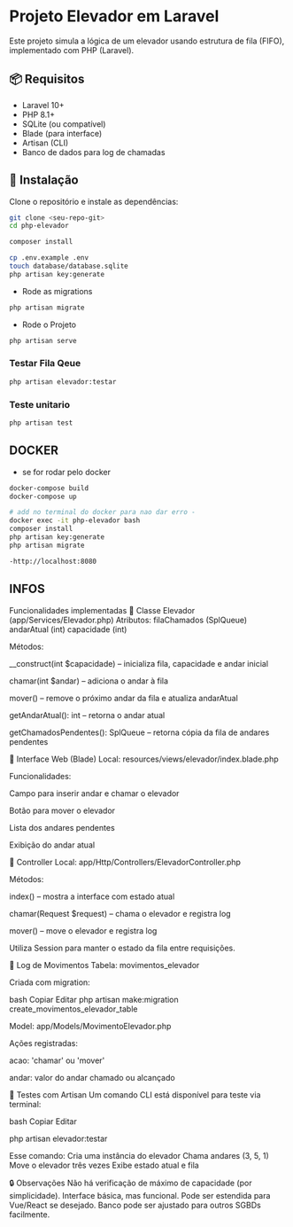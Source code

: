 # Projeto Elevador em Laravel

Este projeto simula a lógica de um elevador usando estrutura de fila (FIFO), implementado com PHP (Laravel).

## 📦 Requisitos

- Laravel 10+
- PHP 8.1+
- SQLite (ou compatível)
- Blade (para interface)
- Artisan (CLI)
- Banco de dados para log de chamadas

## 🚀 Instalação

Clone o repositório e instale as dependências:

```bash
git clone <seu-repo-git>
cd php-elevador

composer install

cp .env.example .env
touch database/database.sqlite
php artisan key:generate 
```
- Rode as migrations
```bash
php artisan migrate
```
- Rode o Projeto
```bash
php artisan serve
```
### Testar Fila Qeue
```bash
php artisan elevador:testar
```
### Teste unitario
```bash
php artisan test
```

## DOCKER
 - se for rodar pelo docker 
```bash
docker-compose build
docker-compose up

# add no terminal do docker para nao dar erro -
docker exec -it php-elevador bash
composer install
php artisan key:generate
php artisan migrate

-http://localhost:8080

```

## INFOS
Funcionalidades implementadas
📌 Classe Elevador (app/Services/Elevador.php)
Atributos:
filaChamados (SplQueue)
andarAtual (int)
capacidade (int)

Métodos:

__construct(int $capacidade) – inicializa fila, capacidade e andar inicial

chamar(int $andar) – adiciona o andar à fila

mover() – remove o próximo andar da fila e atualiza andarAtual

getAndarAtual(): int – retorna o andar atual

getChamadosPendentes(): SplQueue – retorna cópia da fila de andares pendentes

📌 Interface Web (Blade)
Local: resources/views/elevador/index.blade.php

Funcionalidades:

Campo para inserir andar e chamar o elevador

Botão para mover o elevador

Lista dos andares pendentes

Exibição do andar atual

📌 Controller
Local: app/Http/Controllers/ElevadorController.php

Métodos:

index() – mostra a interface com estado atual

chamar(Request $request) – chama o elevador e registra log

mover() – move o elevador e registra log

Utiliza Session para manter o estado da fila entre requisições.

📌 Log de Movimentos
Tabela: movimentos_elevador

Criada com migration:

bash
Copiar
Editar
php artisan make:migration create_movimentos_elevador_table

Model: app/Models/MovimentoElevador.php

Ações registradas:

acao: 'chamar' ou 'mover'

andar: valor do andar chamado ou alcançado

🧪 Testes com Artisan
Um comando CLI está disponível para teste via terminal:

bash
Copiar
Editar

php artisan elevador:testar

Esse comando:
Cria uma instância do elevador
Chama andares (3, 5, 1)
Move o elevador três vezes
Exibe estado atual e fila

🔒 Observações
Não há verificação de máximo de capacidade (por simplicidade).
Interface básica, mas funcional. Pode ser estendida para Vue/React se desejado.
Banco pode ser ajustado para outros SGBDs facilmente.

